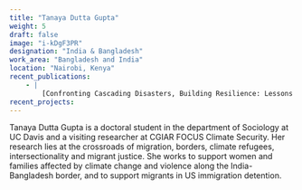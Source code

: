 ```yaml
---
title: "Tanaya Dutta Gupta"
weight: 5
draft: false
image: "i-kDgF3PR"
designation: "India & Bangladesh"
work_area: "Bangladesh and India"
location: "Nairobi, Kenya"
recent_publications:
    - | 
        [Confronting Cascading Disasters, Building Resilience: Lessons from the Indian Sundarbans](https://www.orfonline.org/research/confronting-cascading-disasters-building-resilience-lessons-from-the-indian-sundarbans/), Observer Research Foundation  
recent_projects:
---
```


Tanaya Dutta Gupta is a doctoral student in the department of Sociology at UC Davis and a visiting researcher at CGIAR FOCUS Climate Security. Her research lies at the crossroads of migration, borders, climate refugees, intersectionality and migrant justice. She works to support women and families affected by climate change and violence along the India-Bangladesh border, and to support migrants in US immigration detention.
